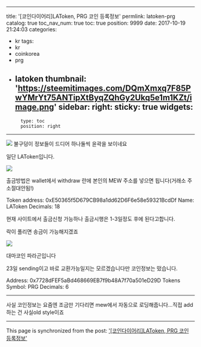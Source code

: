 
---
title: '[코인다이어리]LAToken, PRG 코인 등록정보'
permlink: latoken-prg
catalog: true
toc_nav_num: true
toc: true
position: 9999
date: 2017-10-19 21:24:03
categories:
- kr
tags:
- kr
- coinkorea
- prg
- latoken
thumbnail: 'https://steemitimages.com/DQmXmxq7F85PwYMrYt75ANTipXtByqZQhGy2Ukq5e1m1KZt/image.png'
sidebar:
    right:
        sticky: true
widgets:
    -
        type: toc
        position: right
---


![](https://steemitimages.com/DQmXmxq7F85PwYMrYt75ANTipXtByqZQhGy2Ukq5e1m1KZt/image.png)
불구덩이 정보들이 드디어 하나둘씩 윤곽을 보이네요

일단 LAToken입니다. 

![](https://steemitimages.com/DQmcq89gRCZfKXW3suWVZGJc266buUBmY9fNV64FuKqXExi/image.png)

출금방법은 wallet에서 withdraw 란에 본인의 MEW 주소를 넣으면 됩니다(거래소 주소절대안됨!)

Token address: 0xE50365f5D679CB98a1dd62D6F6e58e59321BcdDf
Name: LAToken
Decimals: 18

현재 사이트에서 출금신청 가능하나 출금시행은 1-3일정도 후에 된다고합니다.

락이 풀리면 송금이 가능해지겠죠

![](https://steemitimages.com/DQmdoDvc3g6WSfBQiFCFLTWh5jGouDpbEPHBWt48RWwDrSE/image.png)

대마코인 파라곤입니다

23일 sending이고 바로 교환가능일지는 모르겠습니다만 코인정보는 떴습니다.


Address: 0x7728dFEF5aBd468669EB7f9b48A7f70a501eD29D
Tokens Symbol: PRG
Decimals: 6


------------------------------------------------------



사실 코인정보는 요즘엔 조금만 기다리면 mew에서 자동으로 로딩해줍니다...직접 add하는 건 사실old style이죠

- - -

This page is synchronized from the post: ['[코인다이어리]LAToken, PRG 코인 등록정보'](https://steemit.com/@virus707/latoken-prg)
